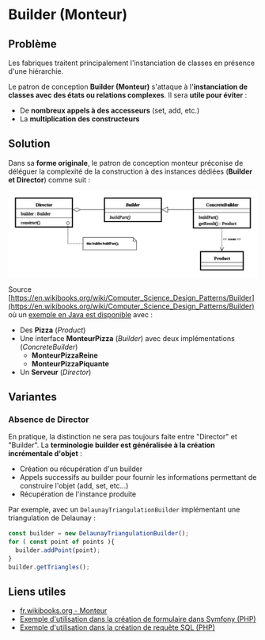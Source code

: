 # Builder (Monteur)

## Problème

Les fabriques traitent principalement l'instanciation de classes en présence d'une hiérarchie.

Le patron de conception **Builder (Monteur)** s'attaque à l'**instanciation de classes avec des états ou relations complexes**. Il sera **utile pour éviter** :

* De **nombreux appels à des accesseurs** (set, add, etc.)
* La **multiplication des constructeurs**

## Solution

Dans sa **forme originale**, le patron de conception monteur préconise de déléguer la complexité de la construction à des instances dédiées (**Builder et Director**) comme suit :

![UML Builder](uml/UML_DP_Builder.png)

Source [https://en.wikibooks.org/wiki/Computer_Science_Design_Patterns/Builder](https://en.wikibooks.org/wiki/Computer_Science_Design_Patterns/Builder) où un [exemple en Java est disponible](https://fr.wikipedia.org/wiki/Monteur_%28patron_de_conception%29#Java) avec :

* Des **Pizza** (*Product*) 
* Une interface **MonteurPizza** (*Builder*) avec deux implémentations (*ConcreteBuilder*)
  * **MonteurPizzaReine**
  * **MonteurPizzaPiquante**
* Un **Serveur** (*Director*)

## Variantes

### Absence de Director

En pratique, la distinction ne sera pas toujours faite entre "Director" et "Builder". La **terminologie builder est généralisée à la création incrémentale d'objet** :

* Création ou récupération d'un builder
* Appels successifs au builder pour fournir les informations permettant de construire l'objet (add, set, etc...)
* Récupération de l'instance produite

Par exemple, avec un `DelaunayTriangulationBuilder` implémentant une triangulation de Delaunay :

```ts
const builder = new DelaunayTriangulationBuilder();
for ( const point of points ){
  builder.addPoint(point);
}
builder.getTriangles();
```

## Liens utiles

* [fr.wikibooks.org - Monteur](https://fr.wikibooks.org/wiki/Patrons_de_conception/Monteur)
* [Exemple d'utilisation dans la création de formulaire dans Symfony (PHP)](http://symfony.com/doc/current/book/forms.html#building-the-form)
* [Exemple d'utilisation dans la création de requête SQL (PHP)](http://doctrine-orm.readthedocs.org/projects/doctrine-orm/en/latest/reference/query-builder.html#high-level-api-methods)
